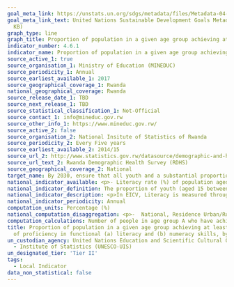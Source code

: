 ```yaml
---
goal_meta_link: https://unstats.un.org/sdgs/metadata/files/Metadata-04-06-01.pdf
goal_meta_link_text: United Nations Sustainable Development Goals Metadata (PDF 57.8
  KB)
graph_type: line
graph_title: Proportion of population in a given age group achieving at least a fixed level of proficiency in functional (a) literacy and (b) numeracy skills, by sex
indicator_number: 4.6.1
indicator_name: Proportion of population in a given age group achieving at least a fixed level of proficiency in functional (a) literacy and (b) numeracy skills, by sex
source_active_1: true
source_organisation_1: Ministry of Education (MINEDUC)
source_periodicity_1: Annual
source_earliest_available_1: 2017
source_geographical_coverage_1: Rwanda
national_geographical_coverage: Rwanda
source_release_date_1: TBD
source_next_release_1: TBD
source_statistical_classification_1: Not-Official
source_contact_1: info@mineduc.gov.rw 
source_other_info_1: https://www.mineduc.gov.rw/
source_active_2: false
source_organisation_2: National Insitute of Statistics of Rwanda
source_periodicity_2: Every Five years
source_earliest_available_2: 2014/15
source_url_2: http://www.statistics.gov.rw/datasource/demographic-and-health-survey-dhs 
source_url_text_2: Rwanda Demographic Health Survey (RDHS)
source_geographical_coverage_2: National 
target_name: By 2030, ensure that all youth and a substantial proportion of adults, both men and women, achieve literacy and numeracy
national_indicator_available: <p>- Literacy rate (%) of population aged 15-24 years, Literacy rate (%) of population aged 15+ years</p><p>- Numeracy rate (%) of population aged between 15 and 24 years, Numeracy rate (%) of population aged 15 years and above</p>
national_indicator_definition: The proportion of youth (aged 15 between 24 years) and of adults (aged 15 years and above) have achieved or exceeded a given level of proficiency in (a) literacy and (b) numeracy. 
national_indicator_description: <p>In EICV, Literacy is measured through a self-assessment question on whether the respondent can read and write a simple note. Numeracy is measured through a self-assessment question on the ability to perform a written calculation</p><p>Whereas for DHS, literacy rate refers to men and women who attended secondary school or higher and women who can read a whole sentence or part of a sentence</p>
national_indicator_periodicity: Annual
computation_units: Percentage (%)
national_computation_disaggregation: <p>-  National, Residence Urban/Rural, Province</p><p>- Sex</p><p>- Quintile</p>
computation_calculations: Number of people in age group A who have achieved above the minimum level of literacy divide in year T by Population of age group A in year T 
title: Proportion of population in a given age group achieving at least a fixed level
  of proficiency in functional (a) literacy and (b) numeracy skills, by sex
un_custodian_agency: United Nations Education and Scientific Cultural Organisation
  - Institute of Statistics (UNESCO-UIS)
un_designated_tier: 'Tier II'
tags:
  - Local Indicator
data_non_statistical: false
---
```

